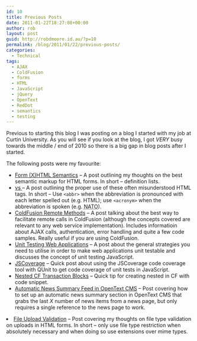 ```yaml
---
id: 10
title: Previous Posts
date: 2011-01-22T18:27:08+00:00
author: rob
layout: post
guid: http://robdmoore.id.au/?p=10
permalink: /blog/2011/01/22/previous-posts/
categories:
  - Technical
tags:
  - AJAX
  - ColdFusion
  - forms
  - HTML
  - JavaScript
  - jQuery
  - OpenText
  - RedDot
  - semantics
  - testing
---
```

Previous to starting this blog I was posting on a blog I started with my job at Curtin University. As you will see if you look at the blog, I got _VERY_ busy towards the middle / end of 2010 so there is a big gap in blog posts after I started.

The following posts were my favourite:
  
<!--more-->

  * <a href="http://blogs.curtin.edu.au/webdev/2010/01/17/form-xhtml-semantics/" target="_blank">Form (X)HTML Semantics</a> &#8211; A post outlining my thoughts on the best semantic markup for HTML forms. In short &#8211; definition lists.
  * <a href="http://blogs.curtin.edu.au/webdev/2010/01/23/abbr-vs-acronym/" target="_blank"><abbr> vs <acronym></a> &#8211; A post outlining the proper use of these often misunderstood HTML tags. In short &#8211; Use `<abbr>` when the abbreviation is pronounced with each letter spelled out (e.g. HTML); use `<acronym>` when the abbreviation is spoken (e.g. <acronym title="North American Treaty Organisation">NATO</acronym>).
  * <a href="http://blogs.curtin.edu.au/webdev/2010/02/03/coldfusion-remote-methods/" target="_blank">ColdFusion Remote Methods</a> &#8211; A post talking about the best way to facilitate remote calls in ColdFusion (although the concepts covered are relevant to any web service implementation). Includes informatioin about AJAX calls, authentication, error handling and quite a few code samples. Really useful if you are using ColdFusion.
  * <a href="http://blogs.curtin.edu.au/webdev/2010/02/05/unit-testing-web-applications/" target="_blank">Unit Testing Web Applications</a> &#8211; A post about the general strategies you need to utilise in order to make web applications unit testable and discusses the concept of unit testing JavaScript.
  * <a href="http://blogs.curtin.edu.au/webdev/2010/02/15/jscoverage/" target="_blank">JSCoverage</a> &#8211; Quick post about using the JSCoverage code coverage tool with QUnit to get code coverage of unit tests in JavaScript.
  * <a href="http://blogs.curtin.edu.au/webdev/2010/05/09/nested-cf-transaction-blocks/" target="_blank">Nested CF Transaction Blocks</a> &#8211; Quick tip for creating nested <cftransactions> in CF with code snippet.
  * <a href="http://blogs.curtin.edu.au/webdev/2010/06/14/automatic-news-summary-feed-in-opentext-cms/" target="_blank">Automatic News Summary Feed in OpenText CMS</a> &#8211; Post covering how to set up an automatic news summary section in OpenText CMS that grabs the last _X_ number of news items from a news page, but only requires a single reference to the news page to work.
<li style="text-align: left;">
  <a href="http://blogs.curtin.edu.au/webdev/2010/12/14/file-upload-validation/" target="_blank">File Upload Validation</a> &#8211; Post covering my thoughts on file type validation on uploads in HTML forms. In short &#8211; only use file type restriction when absolutely necessary and when doing so use extensions over mime types.
</li>